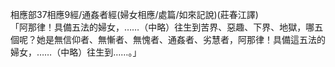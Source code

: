 相應部37相應9經/通姦者經(婦女相應/處篇/如來記說)(莊春江譯)  
「阿那律！具備五法的婦女，……（中略）往生到苦界、惡趣、下界、地獄，哪五個呢？她是無信仰者、無慚者、無愧者、通姦者、劣慧者，阿那律！具備這五法的婦女，……（中略）往生到……。」  
  
  
